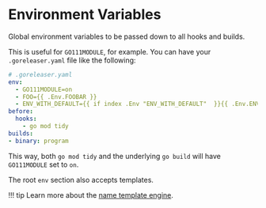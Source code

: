 # Environment Variables

Global environment variables to be passed down to all hooks and builds.

This is useful for `GO111MODULE`, for example. You can have your `.goreleaser.yaml` file like the following:

```yaml
# .goreleaser.yaml
env:
  - GO111MODULE=on
  - FOO={{ .Env.FOOBAR }}
  - ENV_WITH_DEFAULT={{ if index .Env "ENV_WITH_DEFAULT"  }}{{ .Env.ENV_WITH_DEFAULT }}{{ else }}default_value{{ end }}
before:
  hooks:
    - go mod tidy
builds:
- binary: program
```

This way, both `go mod tidy` and the underlying `go build` will have
`GO111MODULE` set to `on`.

The root `env` section also accepts templates.

!!! tip
    Learn more about the [name template engine](/customization/templates/).

